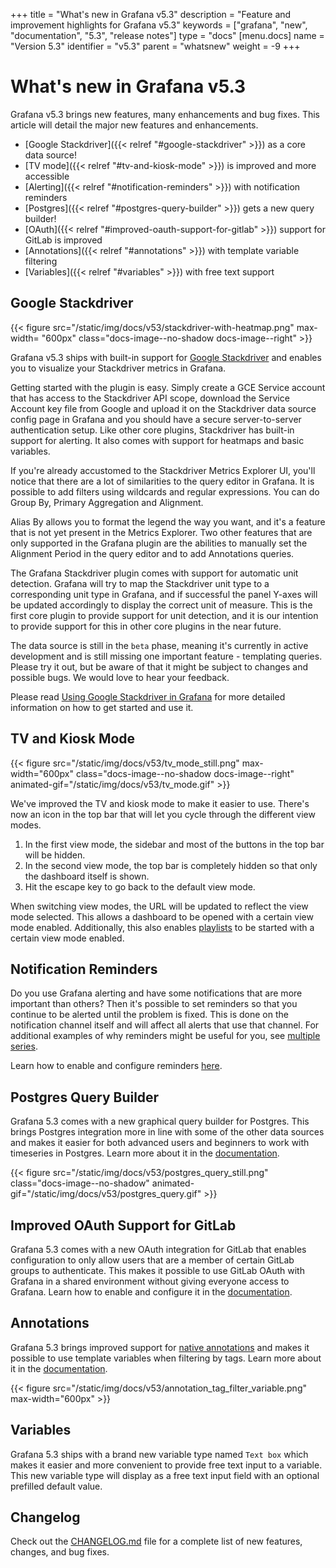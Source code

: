 +++
title = "What's new in Grafana v5.3"
description = "Feature and improvement highlights for Grafana v5.3"
keywords = ["grafana", "new", "documentation", "5.3", "release notes"]
type = "docs"
[menu.docs]
name = "Version 5.3"
identifier = "v5.3"
parent = "whatsnew"
weight = -9
+++

# What's new in Grafana v5.3

Grafana v5.3 brings new features, many enhancements and bug fixes. This article will detail the major new features and enhancements.

- [Google Stackdriver]({{< relref "#google-stackdriver" >}}) as a core data source!
- [TV mode]({{< relref "#tv-and-kiosk-mode" >}}) is improved and more accessible
- [Alerting]({{< relref "#notification-reminders" >}}) with notification reminders
- [Postgres]({{< relref "#postgres-query-builder" >}}) gets a new query builder!
- [OAuth]({{< relref "#improved-oauth-support-for-gitlab" >}}) support for GitLab is improved
- [Annotations]({{< relref "#annotations" >}}) with template variable filtering
- [Variables]({{< relref "#variables" >}}) with free text support

## Google Stackdriver

{{< figure src="/static/img/docs/v53/stackdriver-with-heatmap.png"  max-width= "600px" class="docs-image--no-shadow docs-image--right" >}}

Grafana v5.3 ships with built-in support for [Google Stackdriver](https://cloud.google.com/stackdriver/) and enables you to visualize your Stackdriver metrics in Grafana.

Getting started with the plugin is easy. Simply create a GCE Service account that has access to the Stackdriver API scope, download the Service Account key file from Google and upload it on the Stackdriver data source config page in Grafana and you should have a secure server-to-server authentication setup. Like other core plugins, Stackdriver has built-in support for alerting. It also comes with support for heatmaps and basic variables.

If you're already accustomed to the Stackdriver Metrics Explorer UI, you'll notice that there are a lot of similarities to the query editor in Grafana. It is possible to add filters using wildcards and regular expressions. You can do Group By, Primary Aggregation and Alignment.

Alias By allows you to format the legend the way you want, and it's a feature that is not yet present in the Metrics Explorer. Two other features that are only supported in the Grafana plugin are the abilities to manually set the Alignment Period in the query editor and to add Annotations queries.

The Grafana Stackdriver plugin comes with support for automatic unit detection. Grafana will try to map the Stackdriver unit type to a corresponding unit type in Grafana, and if successful the panel Y-axes will be updated accordingly to display the correct unit of measure. This is the first core plugin to provide support for unit detection, and it is our intention to provide support for this in other core plugins in the near future.

The data source is still in the `beta` phase, meaning it's currently in active development and is still missing one important feature - templating queries.
Please try it out, but be aware of that it might be subject to changes and possible bugs. We would love to hear your feedback.

Please read [Using Google Stackdriver in Grafana](/features/datasources/stackdriver/) for more detailed information on how to get started and use it.

## TV and Kiosk Mode

{{< figure src="/static/img/docs/v53/tv_mode_still.png" max-width="600px" class="docs-image--no-shadow docs-image--right" animated-gif="/static/img/docs/v53/tv_mode.gif" >}}

We've improved the TV and kiosk mode to make it easier to use. There's now an icon in the top bar that will let you cycle through the different view modes.

1. In the first view mode, the sidebar and most of the buttons in the top bar will be hidden.
2. In the second view mode, the top bar is completely hidden so that only the dashboard itself is shown.
3. Hit the escape key to go back to the default view mode.

When switching view modes, the URL will be updated to reflect the view mode selected. This allows a dashboard to be opened with a
certain view mode enabled. Additionally, this also enables [playlists](/reference/playlist) to be started with a certain view mode enabled.

<div class="clearfix"></div>

## Notification Reminders

Do you use Grafana alerting and have some notifications that are more important than others? Then it's possible to set reminders so that you continue to be alerted until the problem is fixed. This is done on the notification channel itself and will affect all alerts that use that channel.
For additional examples of why reminders might be useful for you, see [multiple series](/alerting/alerts-overview/#multiple-series).

Learn how to enable and configure reminders [here](/alerting/notifications/#send-reminders).

## Postgres Query Builder

Grafana 5.3 comes with a new graphical query builder for Postgres. This brings Postgres integration more in line with some of the other data sources and makes it easier for both advanced users and beginners to work with timeseries in Postgres. Learn more about it in the [documentation](/features/datasources/postgres/#query-editor).

{{< figure src="/static/img/docs/v53/postgres_query_still.png" class="docs-image--no-shadow" animated-gif="/static/img/docs/v53/postgres_query.gif" >}}

## Improved OAuth Support for GitLab

Grafana 5.3 comes with a new OAuth integration for GitLab that enables configuration to only allow users that are a member of certain GitLab groups to authenticate. This makes it possible to use GitLab OAuth with Grafana in a shared environment without giving everyone access to Grafana.
Learn how to enable and configure it in the [documentation](/auth/gitlab/).

## Annotations

Grafana 5.3 brings improved support for [native annotations](/reference/annotations/#native-annotations) and makes it possible to use template variables when filtering by tags.
Learn more about it in the [documentation](/reference/annotations/#query-by-tag).

{{< figure src="/static/img/docs/v53/annotation_tag_filter_variable.png" max-width="600px" >}}

## Variables

Grafana 5.3 ships with a brand new variable type named `Text box` which makes it easier and more convenient to provide free text input to a variable.
This new variable type will display as a free text input field with an optional prefilled default value.

## Changelog

Check out the [CHANGELOG.md](https://github.com/grafana/grafana/blob/master/CHANGELOG.md) file for a complete list
of new features, changes, and bug fixes.
